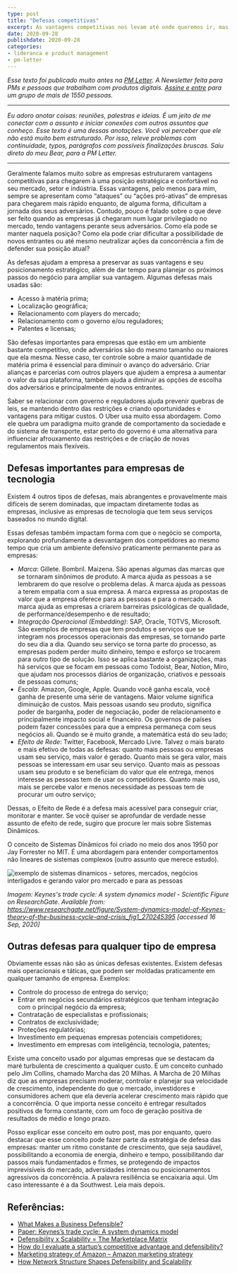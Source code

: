 ```yaml
---
type: post
title: "Defesas competitivas"
excerpt: As vantagens competitivas nos levam até onde queremos ir, mas são as nossas defesas nos ajudarão a permanecer nesse lugar.
date: 2020-09-28
publishdate: 2020-09-28
categories:
- lideranca e product management
- pm-letter
---
```


_Esse texto foi publicado muito antes na [PM Letter](https://pmletter.substack.com/). A Newsletter feita para PMs e pessoas que trabalham com produtos digitais. [Assine e entre](https://pmletter.substack.com/) para um grupo de mais de 1550 pessoas._

---

*Eu adoro anotar coisas: reuniões, palestras e ideias. É um jeito de me conectar com o assunto e iniciar conexões com outros assuntos que conheço. Esse texto é uma dessas anotações. Você vai perceber que ele não está muito bem estruturado.  Por isso, releve problemas com continuidade, typos, parágrafos com possíveis finalizações bruscas. Saiu direto do meu Bear, para a PM Letter.*

---

Geralmente falamos muito sobre as empresas estruturarem vantagens competitivas para chegarem à uma posição estratégica e confortável no seu mercado, setor e indústria. Essas vantagens, pelo menos para mim, sempre se apresentam como “ataques” ou “ações pró-ativas” de empresas para chegarem mais rápido enquanto, de alguma forma, dificultam a jornada dos seus adversários. Contudo, pouco é falado sobre o que deve ser feito quando as empresas já chegaram num lugar privilegiado no mercado, tendo vantagens perante seus adversários. Como ela pode se manter naquela posição? Como ela pode criar dificultar a possibilidade de novos entrantes ou até mesmo neutralizar ações da concorrência a fim de defender sua posição atual?

As defesas ajudam a empresa a preservar as suas vantagens e seu posicionamento estratégico, além de dar tempo para planejar os próximos passos do negócio para ampliar sua vantagem. Algumas defesas mais usadas são:

- Acesso à matéria prima;
- Localização geográfica;
- Relacionamento com players do mercado;
- Relacionamento com o governo e/ou reguladores;
- Patentes e licensas;

São defesas importantes para empresas que estão em um ambiente bastante competitivo, onde adversários são do mesmo tamanho ou maiores que ela mesma. Nesse caso, ter controle sobre a maior quantidade de matéria prima é essencial para diminuir o avanço do adversário. Criar alianças e parcerias com outros players que ajudem a empresa a aumentar o valor da sua plataforma, também ajuda a diminuir as opções de escolha dos adversários e principalmente de novos entrantes. 

Saber se relacionar com governo e reguladores ajuda prevenir quebras de leis, se mantendo dentro das restrições e criando oportunidades e vantagens para mitigar custos. O Uber usa muito essa abordagem. Como ele quebra um paradigma muito grande de comportamento da sociedade e do sistema de transporte, estar perto do governo é uma alternativa para influenciar afrouxamento das restrições e de criação de novas regulamentos mais flexíveis.

## Defesas importantes para empresas de tecnologia

Existem 4 outros tipos de defesas, mais abrangentes e provavelmente mais difíceis de serem dominadas, que impactam diretamente todas as empresas, inclusive as empresas de tecnologia que tem seus serviços baseados no mundo digital. 

Essas defesas também impactam forma com que o negócio se comporta, explorando profundamente a desvantagem dos competidores ao mesmo tempo que cria um ambiente defensivo praticamente permanente para as empresas:

- *Marca*: Gillete. Bombril. Maizena. São apenas algumas das marcas que se tornaram sinônimos de produto. A marca ajuda as pessoas a se lembrarem do que resolve o problema delas. A marca ajuda as pessoas a terem empatia com a sua empresa. A marca expressa as propostas de valor que a empresa oferece para as pessoas e para o mercado. A marca ajuda as empresas a criarem barreiras psicológicas de qualidade, de performance/desempenho e de resultado;
- *Integração Operacional (Embedding)*: SAP, Oracle, TOTVS, Microsoft. São exemplos de empresas que tem produtos e serviços que se integram nos processos operacionais das empresas, se tornando parte do seu dia a dia. Quando seu serviço se torna parte do processo, as empresas podem perder muito dinheiro, tempo e esforço se trocarem para outro tipo de solução. Isso se aplica bastante a organizações, mas há serviços que se focam em pessoas como Todoist, Bear, Notion, Miro, que ajudam nos processos diários de organização, criativos e pessoais de pessoas comuns;
- *Escala*: Amazon, Google, Apple. Quando você ganha escala, você ganha de presente uma série de vantagens. Maior volume significa diminuição de custos. Mais pessoas usando seu produto, significa poder de barganha, poder de negociação, poder de relacionamento e principalmente impacto social e financeiro. Os governos de países podem fazer concessões para que a empresa permaneça com seus negócios ali. Quando se é muito grande, a matemática está do seu lado;
- *Efeito de Rede*: Twitter, Facebook, Mercado Livre. Talvez o mais barato e mais efetivo de todas as defesas: quanto mais pessoas ou empresas usam seu serviço, mais valor é gerado. Quanto mais se gera valor, mais pessoas se interessam em usar seu serviço. Quanto mais as pessoas usam seu produto e se beneficiam do valor que ele entrega, menos interesse as pessoas tem de usar os competidores. Quanto mais uso, mais se percebe valor e menos necessidade as pessoas tem de procurar um outro serviço;

Dessas, o Efeito de Rede é a defesa mais acessível para conseguir criar, monitorar e manter. Se você quiser se aprofundar de verdade nesse assunto de efeito de rede, sugiro que procure ler mais sobre Sistemas Dinâmicos.

O conceito de Sistemas Dinâmicos foi criado no meio dos anos 1950 por Jay Forrester no MIT. É uma abordagem para entender comportamentos não lineares de sistemas complexos (outro assunto que merece estudo).

![exemplo de sistemas dinamicos - setores, mercados, negócios interligados e gerando valor pro mercado e para as pessoas](/images/uploads/sistemas-dinamicos.jpg)

*Imagem: Keynes's trade cycle: A system dynamics model - Scientific Figure on ResearchGate. Available from: https://www.researchgate.net/figure/System-dynamics-model-of-Keynes-theory-of-the-business-cycle-and-crisis_fig1_270245395 [accessed 16 Sep, 2020]*

## Outras defesas para qualquer tipo de empresa

Obviamente essas não são as únicas defesas existentes. Existem defesas mais operacionais e táticas, que podem ser moldadas praticamente em qualquer tamanho de empresa. Exemplos:

* Controle do processo de entrega do serviço;
* Entrar em negócios secundários estratégicos que tenham integração com o principal negócio da empresa;
* Contratação de especialistas e profissionais;
* Contratos de exclusividade;
* Proteções regulatórias;
* Investimento em pequenas empresas potenciais competidores;
* Investimento em empresas com inteligência, tecnologia, patentes;

Existe uma conceito usado por algumas empresas que se destacam da maré turbulenta de crescimento a qualquer custo. É um conceito cunhado pelo Jim Collins, chamado Marcha das 20 Milhas. A Marcha de 20 Milhas diz que as empresas precisam moderar, controlar e planejar sua velocidade de crescimento, independente do que o mercado, investidores e consumidores achem que ela deveria acelerar crescimento mais rápido que a concorrência. O que importa nesse conceito é entregar resultados positivos de forma constante, com um foco de geração positiva de resultados de médio e longo prazo.

Posso explicar esse conceito em outro post, mas por enquanto, quero destacar que esse conceito pode fazer parte da estratégia de defesa das empresas: manter um ritmo constante de crescimento, que seja saudável, possibilitando a economia de energia, dinheiro e tempo, possibilitando dar passos mais fundamentados e firmes, se protegendo de impactos imprevisíveis do mercado, adversidades internas ou posicionamentos agressivos da concorrência. A palavra resiliência se encaixaria aqui. Um caso interessante é a da Southwest. Leia mais depois.

## Referências:

*  [What Makes a Business Defensible?](https://medium.com/@cianoconnor/what-makes-a-business-defensible-b4ce4750bb14) 
*  [Paper: Keynes’s trade cycle: A system dynamics model](https://www.researchgate.net/figure/System-dynamics-model-of-Keynes-theory-of-the-business-cycle-and-crisis_fig1_270245395) 
*  [Defensibility x Scalability = The Marketplace Matrix](https://medium.com/breadcrumb/defensibility-x-scalability-the-marketplace-matrix-9d8b02a1e6fa) 
*  [How do I evaluate a startup’s competitive advantage and defensibility?](https://fundersclub.com/learn/investment-strategies/evaluating-a-startup-for-investment/evaluate-competitive-advantage-and-defensibility/) 
*  [Marketing strategy of Amazon – Amazon marketing strategy](https://www.marketing91.com/marketing-strategy-of-amazon/) 
*  [How Network Structure Shapes Defensibility and Scalability](https://medium.com/breadcrumb/how-network-structure-shapes-defensibility-and-scalability-1b258a6f2d64) 

